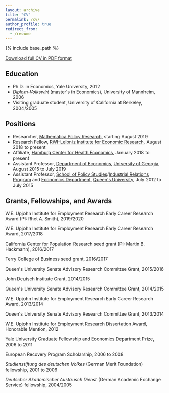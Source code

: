```yaml
---
layout: archive
title: "CV"
permalink: /cv/
author_profile: true
redirect_from:
  - /resume
---
```


{% include base_path %}

[Download full CV in PDF format](https://rvpohl.github.io/files/CV_RVPohl.pdf)

## Education

* Ph.D. in Economics, Yale University, 2012
* *Diplom-Volkswirt* (master's in Economics), University of Mannheim, 2006
* Visiting graduate student, University of California at Berkeley, 2004/2005

## Positions

* Researcher, [Mathematica Policy Research](https://www.mathematica-mpr.com), starting August 2019
* Research Fellow, [RWI–Leibniz Institute for Economic Research](http://en.rwi-essen.de), August 2018 to present
* Affiliate, [Hamburg Center for Health Economics](https://www.hche.uni-hamburg.de), January 2018 to present
* Assistant Professor, [Department of Economics](http://www.terry.uga.edu/academics/offices/economics/), [University of Georgia](https://www.uga.edu), August 2015 to July 2019
* Assistant Professor, [School of Policy Studies](https://www.queensu.ca/sps/home)/[Industrial Relations Program](https://mir.queensu.ca) and [Economics Department](https://www.econ.queensu.ca), [Queen's University](https://www.queensu.ca), July 2012 to July 2015

## Grants, Fellowships, and Awards

W.E. Upjohn Institute for Employment Research Early Career Research Award (PI: Rhet A. Smith), 2019/2020

W.E. Upjohn Institute for Employment Research Early Career Research Award, 2017/2018

California Center for Population Research seed grant (PI: Martin B. Hackmann), 2016/2017

Terry College of Business seed grant, 2016/2017

Queen's University Senate Advisory Research Committee Grant, 2015/2016

John Deutsch Institute Grant, 2014/2015

Queen's University Senate Advisory Research Committee Grant, 2014/2015

W.E. Upjohn Institute for Employment Research Early Career Research Award, 2013/2014

Queen's University Senate Advisory Research Committee Grant, 2013/2014

W.E. Upjohn Institute for Employment Research Dissertation Award, Honorable Mention, 2012

Yale University Graduate Fellowship and Economics Department Prize, 2006 to 2011

European Recovery Program Scholarship, 2006 to 2008

*Studienstiftung des deutschen Volkes* (German Merit Foundation) fellowship, 2001 to 2006

*Deutscher Akademischer Austausch Dienst* (German Academic Exchange Service) fellowship, 2004/2005